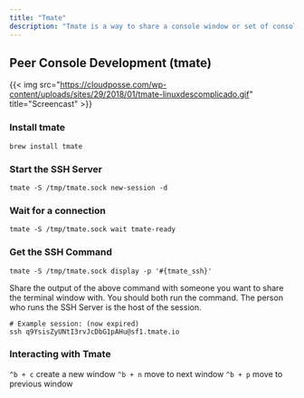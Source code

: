 ```yaml
---
title: "Tmate"
description: "Tmate is a way to share a console window or set of console windows. It’s basically a fork of `tmux` that makes sessions network enabled. It doesn’t matter where the participants are located - inbound firewall rules don’t interfere since it’s all outbound connections."
---
```

## Peer Console Development (tmate)

{{< img src="https://cloudposse.com/wp-content/uploads/sites/29/2018/01/tmate-linuxdescomplicado.gif" title="Screencast" >}}

### Install tmate

```
brew install tmate
```

### Start the SSH Server

```
tmate -S /tmp/tmate.sock new-session -d
```

### Wait for a connection

```
tmate -S /tmp/tmate.sock wait tmate-ready
```

### Get the SSH Command
```
tmate -S /tmp/tmate.sock display -p '#{tmate_ssh}'
```

Share the output of the above command with someone you want to share the terminal window with. You should both run the command. The person who runs the SSH Server is the host of the session.

```
# Example session: (now expired)
ssh q9YsisZyUNtI3rvJcDbG1pAHu@sf1.tmate.io
```

### Interacting with Tmate

`^b + c` create a new window
`^b + n` move to next window
`^b + p` move to previous window
